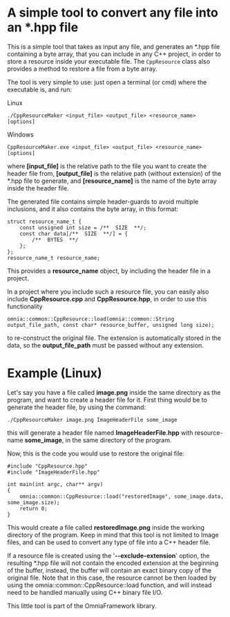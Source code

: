 # A simple tool to convert any file into an *.hpp file

This is a simple tool that takes as input any file, and generates an *.hpp file containing 
a byte array, that you can include in any C++ project, in order to store a resource inside your 
executable file. The `CppResource` class also provides a method to restore a file from a byte array.
   
   
The tool is very simple to use: just open a terminal (or cmd) where the executable is, and run:
   
Linux
```
./CppResourceMaker <input_file> <output_file> <resource_name> [options]
```
Windows
```
CppResourceMaker.exe <input_file> <output_file> <resource_name> [options]
```
where **[input_file]** is the relative path to the file you want to create the header file from, 
**[output_file]** is the relative path (without extension) of the *.hpp file to generate, and 
**[resource_name]** is the name of the byte array inside the header file.
   
The generated file contains simple header-guards to avoid multiple inclusions, and it also 
contains the byte array, in this format:
```
struct resource_name_t {
	const unsigned int size = /**  SIZE  **/;
	const char data[/**  SIZE  **/] = {
		/**  BYTES  **/
	};
};
resource_name_t resource_name;
```
This provides a **resource_name** object, by including the header file in a project.
   
In a project where you include such a resource file, you can easily also include **CppResource.cpp** 
and **CppResource.hpp**, in order to use this functionality
```
omnia::common::CppResource::load(omnia::common::String output_file_path, const char* resource_buffer, unsigned long size);
```
to re-construct the original file. The extension is automatically stored in the data, so the **output_file_path** must
be passed without any extension.

# Example (Linux)

Let's say you have a file called **image.png** inside the same directory as the program, and want to create 
a header file for it. First thing would be to generate the header file, by using the command:
```
./CppResourceMaker image.png ImageHeaderFile some_image
```

this will generate a header file named **ImageHeaderFile.hpp** with resource-name **some_image**, in the same directory
of the program.
    
Now, this is the code you would use to restore the original file:
```
#include "CppResource.hpp"
#include "ImageHeaderFile.hpp"
 
int main(int argc, char** argv)
{
	omnia::common::CppResource::load("restoredImage", some_image.data, some_image.size);
	return 0;
}
```
This would create a file called **restoredImage.png** inside the working directory of the program. Keep in mind
 that this tool is not limited to Image files, and can be used to convert any type of file into a C++ header file.

If a resource file is created using the '**--exclude-extension**' option, the resulting *.hpp file will not contain
the encoded extension at the beginning of the buffer, instead, the buffer will contain an exact binary copy of the
original file. Note that in this case, the resource cannot be then loaded by using the omnia::common::CppResource::load
function, and will instead need to be handled manually using C++ binary file I/O.

This little tool is part of the OmniaFramework library.

